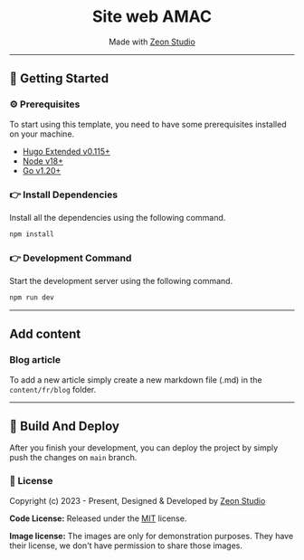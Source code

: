 <h1 align="center">Site web AMAC</h1>

<p align="center">Made with <a href="https://zeon.studio/"> Zeon Studio</a></p>

---

## 🚀 Getting Started

### ⚙️ Prerequisites

To start using this template, you need to have some prerequisites installed on your machine.

- [Hugo Extended v0.115+](https://gohugo.io/installation/)
- [Node v18+](https://nodejs.org/en/download/)
- [Go v1.20+](https://go.dev/doc/install)

### 👉 Install Dependencies

Install all the dependencies using the following command.

```bash
npm install
```

### 👉 Development Command

Start the development server using the following command.

```bash
npm run dev
```

---

## Add content

### Blog article

To add a new article simply create a new markdown file (.md) in the `content/fr/blog` folder.

---

## 🚀 Build And Deploy

After you finish your development, you can deploy the project by simply push the changes on `main` branch.

### 📝 License

Copyright (c) 2023 - Present, Designed & Developed by [Zeon Studio](https://zeon.studio/)

**Code License:** Released under the [MIT](https://github.comzeon-studio/hugoplate/blob/main/LICENSE) license.

**Image license:** The images are only for demonstration purposes. They have their license, we don't have permission to share those images.
